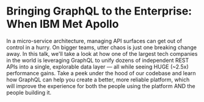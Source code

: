 # Bringing GraphQL to the Enterprise: When IBM Met Apollo

In a micro-service architecture, managing API surfaces can get out of control in a hurry. On bigger teams, utter chaos is just one breaking change away. In this talk, we'll take a look at how one of the largest tech companies in the world is leveraging GraphQL to unify dozens of independent REST APIs into a single, explorable data layer — all while seeing HUGE (~2.5x) performance gains. Take a peek under the hood of our codebase and learn how GraphQL can help you create a better, more reliable platform, which will improve the experience for both the people using the platform AND the people building it.
